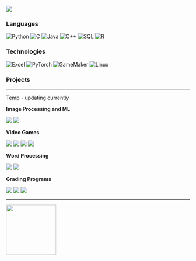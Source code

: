 
![](https://media.giphy.com/media/n9UalOPoRHGCJd7bFl/giphy.gif)

### Languages

![Python](https://img.shields.io/badge/-Python-000?&logo=Python)
![C](https://img.shields.io/badge/-C-000?&logo=C)
![Java](https://img.shields.io/badge/-Java-000?&logo=Java&logoColor=007396)
![C++](https://img.shields.io/badge/-C++-000?&logo=c%2b%2b&logoColor=00599C)
![SQL](https://img.shields.io/badge/-SQL-000?&logo=MySQL)
![R](https://img.shields.io/badge/-R-000?&logo=R)

### Technologies

![Excel](https://img.shields.io/badge/-Excel-000?&logo=Excel)
![PyTorch](https://img.shields.io/badge/-PyTorch-000?&logo=PyTorch)
![GameMaker](https://img.shields.io/badge/-GameMaker-000?&logo=GameMaker)
![Linux](https://img.shields.io/badge/-Linux-000?&logo=Linux)

### Projects

----------------------------------------------------------------

Temp - updating currently

**Image Processing and ML**

[![](https://img.shields.io/badge/-0️⃣%20Image%20Classification%20Binary-000)](https://github.com/Peter-Olson/image-classification-ML-SSVM)
[![](https://img.shields.io/badge/-1️⃣%20Image%20Classification%20Multiclass-000)](https://github.com/Peter-Olson/image-classification-ML-SSVM-multiclass)

**Video Games**

[![](https://img.shields.io/badge/-🗡%20The%20RSI%20Files%20Game-000)](https://github.com/Peter-Olson/the-rsi-files-game)
[![](https://img.shields.io/badge/-🐱‍👤%20Solo%20Leveling%20Text%20RPG-000)](https://github.com/Peter-Olson/solo-leveling-text-rpg)
[![](https://img.shields.io/badge/-💧%20MTG%20Search-000)](https://github.com/Peter-Olson/mtg-search)
[![](https://img.shields.io/badge/-🎲%20Mini%20Games-000)](https://github.com/Peter-Olson/mini-games)

**Word Processing**

[![](https://img.shields.io/badge/-🔠%20Dictionary%20Search%20Tool-000)](https://github.com/Peter-Olson/dictionary-search-tool)
[![](https://img.shields.io/badge/-🔀%20AWD%20Cipher-000)](https://github.com/Peter-Olson/awd-cipher)

**Grading Programs**

[![](https://img.shields.io/badge/-✔%20Java%20Checker-000)](https://github.com/Peter-Olson/java-unit-tester)
[![](https://img.shields.io/badge/-☑%20Python%20Checker-000)](https://github.com/Peter-Olson/python-unit-tester)
[![](https://img.shields.io/badge/-🔢%20Grader%20Math-000)](https://github.com/Peter-Olson/grader_math)

----------------------------------------------------------------------

<!--- <a href="https://www.adamalston.com/"> --><img height="137px" src="https://github-readme-stats.vercel.app/api/top-langs/?username=Peter-Olson&hide=html&hide_title=true&hide_border=true&layout=compact&langs_count=6&exclude_repo=comp426,Redventures-Movie-Quotes&text_color=000&icon_color=fff&bg_color=0,52fa5a,4dfcff,c64dff&theme=graywhite" /> <!--- </a> -->
